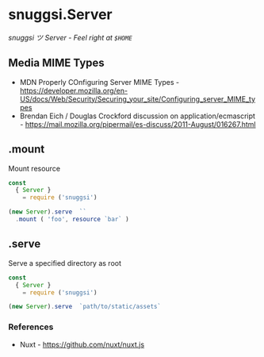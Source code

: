 # snuggsi.Server

_snuggsi ツ Server - Feel right at `$HOME`_


## Media MIME Types

  - MDN Properly COnfiguring Server MIME Types - https://developer.mozilla.org/en-US/docs/Web/Security/Securing_your_site/Configuring_server_MIME_types
  - Brendan Eich / Douglas Crockford discussion on application/ecmascript - https://mail.mozilla.org/pipermail/es-discuss/2011-August/016267.html

## .mount

Mount resource

```javascript
const
  { Server }
    = require ('snuggsi')

(new Server).serve  ``
  .mount ( 'foo', resource `bar` )
```

## .serve

Serve a specified directory as root

```javascript
const
  { Server }
    = require ('snuggsi')

(new Server).serve  `path/to/static/assets`
```

### References

  - Nuxt - https://github.com/nuxt/nuxt.js

